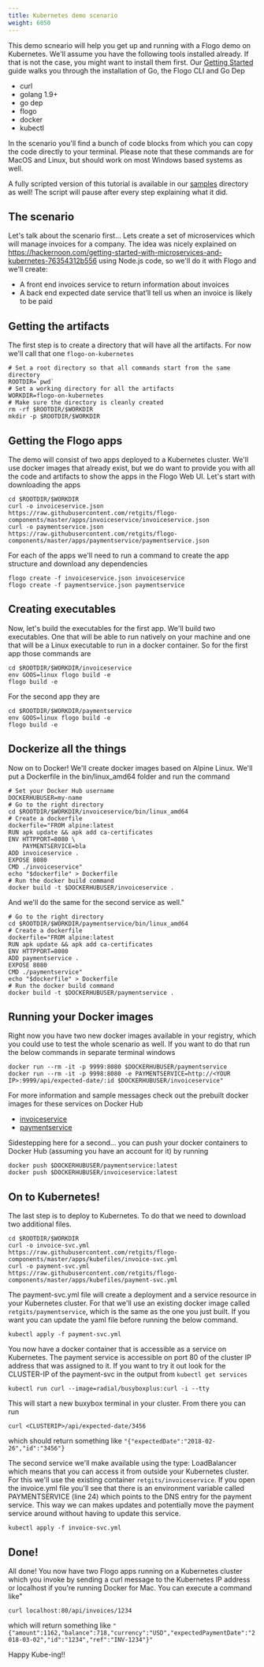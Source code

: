 ```yaml
---
title: Kubernetes demo scenario
weight: 6050
---
```


This demo scneario will help you get up and running with a Flogo demo on Kubernetes. We'll assume you have the following tools installed already. If that is not the case, you might want to install them first. Our [Getting Started](../../../getting-started/getting-started-cli/) guide walks you through the installation of Go, the Flogo CLI and Go Dep

* curl
* golang 1.9+
* go dep
* flogo
* docker
* kubectl

In the scenario you'll find a bunch of code blocks from which you can copy the code directly to your terminal. Please note that these commands are for MacOS and Linux, but should work on most Windows based systems as well.

A fully scripted version of this tutorial is available in our [samples](https://github.com/TIBCOSoftware/flogo/tree/master/samples/kubernetes) directory as well! The script will pause after every step explaining what it did.

## The scenario
Let's talk about the scenario first... Lets create a set of microservices which will manage invoices for a company. The idea was nicely explained on https://hackernoon.com/getting-started-with-microservices-and-kubernetes-76354312b556 using Node.js code, so we'll do it with Flogo and we'll create:

* A front end invoices service to return information about invoices
* A back end expected date service that’ll tell us when an invoice is likely to be paid

## Getting the artifacts
The first step is to create a directory that will have all the artifacts. For now we'll call that one `flogo-on-kubernetes`

```
# Set a root directory so that all commands start from the same directory
ROOTDIR=`pwd`
# Set a working directory for all the artifacts
WORKDIR=flogo-on-kubernetes
# Make sure the directory is cleanly created
rm -rf $ROOTDIR/$WORKDIR
mkdir -p $ROOTDIR/$WORKDIR
```

## Getting the Flogo apps
The demo will consist of two apps deployed to a Kubernetes cluster. We'll use docker images that already exist, but we do want to provide you with all the code and artifacts to show the apps in the Flogo Web UI. Let's start with downloading the apps
```
cd $ROOTDIR/$WORKDIR
curl -o invoiceservice.json https://raw.githubusercontent.com/retgits/flogo-components/master/apps/invoiceservice/invoiceservice.json
curl -o paymentservice.json https://raw.githubusercontent.com/retgits/flogo-components/master/apps/paymentservice/paymentservice.json
```

For each of the apps we'll need to run a command to create the app structure and download any dependencies
```
flogo create -f invoiceservice.json invoiceservice
flogo create -f paymentservice.json paymentservice
```

## Creating executables
Now, let's build the executables for the first app. We'll build two executables. One that will be able to run natively on your machine and one that will be a Linux executable to run in a docker container. So for the first app those commands are
```
cd $ROOTDIR/$WORKDIR/invoiceservice
env GOOS=linux flogo build -e
flogo build -e
```

For the second app they are
```
cd $ROOTDIR/$WORKDIR/paymentservice
env GOOS=linux flogo build -e
flogo build -e
```

## Dockerize all the things
Now on to Docker! We'll create docker images based on Alpine Linux. We'll put a Dockerfile in the bin/linux_amd64 folder and run the command
```
# Set your Docker Hub username
DOCKERHUBUSER=my-name
# Go to the right directory
cd $ROOTDIR/$WORKDIR/invoiceservice/bin/linux_amd64
# Create a dockerfile
dockerfile="FROM alpine:latest
RUN apk update && apk add ca-certificates
ENV HTTPPORT=8080 \ 
    PAYMENTSERVICE=bla
ADD invoiceservice .
EXPOSE 8080
CMD ./invoiceservice"
echo "$dockerfile" > Dockerfile
# Run the docker build command
docker build -t $DOCKERHUBUSER/invoiceservice .
```

And we'll do the same for the second service as well."
```
# Go to the right directory
cd $ROOTDIR/$WORKDIR/paymentservice/bin/linux_amd64
# Create a dockerfile
dockerfile="FROM alpine:latest
RUN apk update && apk add ca-certificates
ENV HTTPPORT=8080
ADD paymentservice .
EXPOSE 8080
CMD ./paymentservice"
echo "$dockerfile" > Dockerfile
# Run the docker build command
docker build -t $DOCKERHUBUSER/paymentservice .
```

## Running your Docker images
Right now you have two new docker images available in your registry, which you could use to test the whole scenario as well. If you want to do that run the below commands in separate terminal windows
```
docker run --rm -it -p 9999:8080 $DOCKERHUBUSER/paymentservice
docker run --rm -it -p 9998:8080 -e PAYMENTSERVICE=http://<YOUR IP>:9999/api/expected-date/:id $DOCKERHUBUSER/invoiceservice"
```
For more information and sample messages check out the prebuilt docker images for these services on Docker Hub

* [invoiceservice](https://hub.docker.com/r/retgits/invoiceservice/)
* [paymentservice](https://hub.docker.com/r/retgits/paymentservice/)

Sidestepping here for a second... you can push your docker containers to Docker Hub (assuming you have an account for it) by running
```
docker push $DOCKERHUBUSER/paymentservice:latest
docker push $DOCKERHUBUSER/invoiceservice:latest
```

## On to Kubernetes!
The last step is to deploy to Kubernetes. To do that we need to download two additional files.
```
cd $ROOTDIR/$WORKDIR
curl -o invoice-svc.yml https://raw.githubusercontent.com/retgits/flogo-components/master/apps/kubefiles/invoice-svc.yml
curl -o payment-svc.yml https://raw.githubusercontent.com/retgits/flogo-components/master/apps/kubefiles/payment-svc.yml
```

The payment-svc.yml file will create a deployment and a service resource in your Kubernetes cluster. For that we'll use an existing docker image called `retgits/paymentservice`, which is the same as the one you just built. If you want you can update the yaml file before running the below command.
```
kubectl apply -f payment-svc.yml
```

You now have a docker container that is accessible as a service on Kubernetes. The payment service is accessible on port 80 of the cluster IP address that was assigned to it. If you want to try it out look for the CLUSTER-IP of the payment-svc in the output from `kubectl get services`
```
kubectl run curl --image=radial/busyboxplus:curl -i --tty
```
This will start a new buxybox terminal in your cluster. From there you can run 
```
curl <CLUSTERIP>/api/expected-date/3456
```
which should return something like `"{"expectedDate":"2018-02-26","id":"3456"}`

The second service we'll make available using the type: LoadBalancer which means that you can access it from outside your Kubernetes cluster. For this we'll use the existing container `retgits/invoiceservice`. If you open the invoice.yml file you'll see that there is an environment variable called PAYMENTSERVICE (line 24) which points to the DNS entry for the payment service. This way we can makes updates and potentially move the payment service around without having to update this service.
```
kubectl apply -f invoice-svc.yml
```

## Done!
All done! You now have two Flogo apps running on a Kubernetes cluster which you invoke by sending a curl message to the Kubernetes IP address or localhost if you're running Docker for Mac. You can execute a command like"
```
curl localhost:80/api/invoices/1234
```
which will return something like `"{"amount":1162,"balance":718,"currency":"USD","expectedPaymentDate":"2018-03-02","id":"1234","ref":"INV-1234"}"`

Happy Kube-ing!!